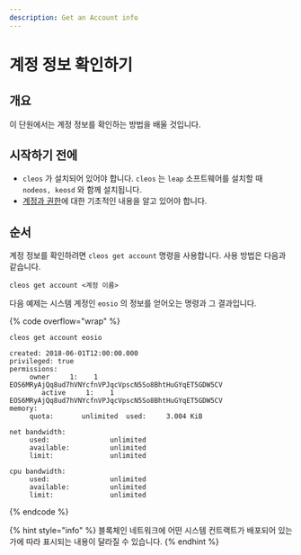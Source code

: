 ```yaml
---
description: Get an Account info
---
```


# 계정 정보 확인하기

## 개요

이 단원에서는 계정 정보를 확인하는 방법을 배울 것입니다.

## 시작하기 전에

* `cleos` 가 설치되어 있어야 합니다. `cleos` 는 `leap` 소프트웨어를 설치할 때 `nodeos, keosd` 와 함께 설치됩니다.
* [계정과 권한](basic-accounts-and-permissions.md)에 대한 기초적인 내용을 알고 있어야 합니다.

## 순서

계정 정보를 확인하려면 `cleos get account` 명령을 사용합니다. 사용 방법은 다음과 같습니다.

```
cleos get account <계정 이름>
```

다음 예제는 시스템 계정인 `eosio` 의 정보를 얻어오는 명령과 그 결과입니다.

{% code overflow="wrap" %}
```
cleos get account eosio

created: 2018-06-01T12:00:00.000
privileged: true
permissions:
     owner     1:    1 EOS6MRyAjQq8ud7hVNYcfnVPJqcVpscN5So8BhtHuGYqET5GDW5CV
        active     1:    1 EOS6MRyAjQq8ud7hVNYcfnVPJqcVpscN5So8BhtHuGYqET5GDW5CV
memory:
     quota:       unlimited  used:     3.004 KiB

net bandwidth:
     used:               unlimited
     available:          unlimited
     limit:              unlimited

cpu bandwidth:
     used:               unlimited
     available:          unlimited
     limit:              unlimited
```
{% endcode %}

{% hint style="info" %}
블록체인 네트워크에 어떤 시스템 컨트랙트가 배포되어 있는가에 따라 표시되는 내용이 달라질 수 있습니다.
{% endhint %}
